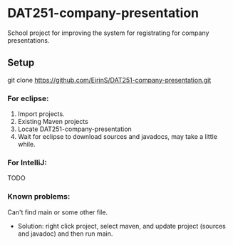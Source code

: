 # DAT251-company-presentation
School project for improving the system for registrating for company presentations.

## Setup
git clone https://github.com/EirinS/DAT251-company-presentation.git

### For eclipse:
1. Import projects.
2. Existing Maven projects
3. Locate DAT251-company-presentation
4. Wait for eclipse to download sources and javadocs, may take a little while.

### For IntelliJ:
TODO


### Known problems:
Can't find main or some other file.
  - Solution: right click project, select maven, and update project (sources and javadoc) and then run main.
